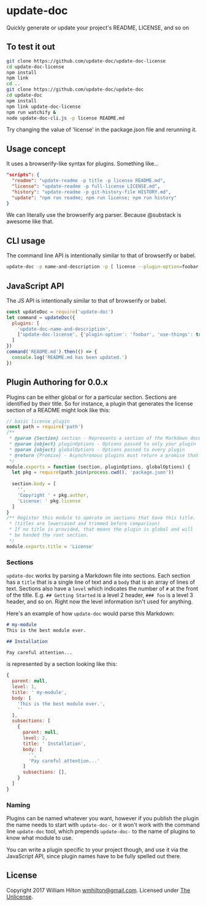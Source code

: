 # update-doc
Quickly generate or update your project's README, LICENSE, and so on


<!-- BADGES/ -->



<!-- /BADGES -->


## To test it out

```sh
git clone https://github.com/update-doc/update-doc-license
cd update-doc-license
npm install
npm link
cd ..
git clone https://github.com/update-doc/update-doc
cd update-doc
npm install
npm link update-doc-license
npm run watchify &
node update-doc-cli.js -p license README.md
```

Try changing the value of 'license' in the package.json file and rerunning it.

## Usage concept

It uses a browserify-like syntax for plugins. Something like...

```json
"scripts": {
  "readme": "update-readme -p title -p license README.md",
  "license": "update-readme -p full-license LICENSE.md",
  "history": "update-readme -p git-history-file HISTORY.md",
  "update": "npm run readme; npm run license; npm run history"
}
```

We can literally use the browserify arg parser. Because @substack is awesome like that.

## CLI usage

The command line API is intentionally similar to that of browserify or babel.

```sh
update-doc -p name-and-description -p [ license --plugin-option=foobar --use-things ] README.md
```

## JavaScript API

The JS API is intentionally similar to that of browserify or babel.

```js
const updateDoc = require('update-doc')
let command = updateDoc({
  plugins: [
    'update-doc-name-and-description',
    ['update-doc-license', {'plugin-option': 'foobar', 'use-things': true}]
  ]
})
command('README.md').then(() => {
  console.log('README.md has been updated.')
})
```

## Plugin Authoring for 0.0.x

Plugins can be either global or for a particular section.
Sections are identified by their title. So for instance, a plugin that
generates the license section of a README might look like this:

```js
// basic license plugin
const path = require('path')
/**
 * @param {Section} section - Represents a section of the Markdown document (see details below)
 * @param {object} pluginOptions - Options passed to only your plugin
 * @param {object} globalOptions - Options passed to every plugin
 * @return {Promise} - Asynchronous plugins must return a promise that resolves when the plugin is done. (Synchronous plugins do not need to return anything.)
 */
module.exports = function (section, pluginOptions, globalOptions) {
  let pkg = require(path.join(process.cwd(), 'package.json'))
  
  section.body = [
    '',
    'Copyright ' + pkg.author,
    'License: ' pkg.license
  ]
}
/** Register this module to operate on sections that have this title.
 * (titles are lowercased and trimmed before comparison)
 * If no title is provided, that means the plugin is global and will
 * be handed the root section.
 */
module.exports.title = 'License'
```

### Sections
`update-doc` works by parsing a Markdown file into sections. Each section
has a `title` that is a single line of text and a `body` that is an array of lines of text.
Sections also have a `level` which indicates the number of `#` at the front of the title.
E.g. `## Getting Started` is a level 2 header, `### foo` is a level 3 header, and
so on. Right now the level information isn't used for anything.

Here's an example of how `update-doc` would parse this Markdown:

```markdown
# my-module
This is the best module ever.

## Installation

Pay careful attention...
```

is represented by a section looking like this:

```js
{
  parent: null,
  level: 1,
  title: ' my-module',
  body: [
    'This is the best module ever.',
    ''
  ],
  subsections: [
    {
      parent: null,
      level: 2,
      title: ' Installation',
      body: [
        '',
        'Pay careful attention...'
      ]
      subsections: [],
    }
  ]
}
```

### Naming

Plugins can be named whatever you want, however if you publish the plugin
the name needs to start with `update-doc-` or it won't work with the command line
`update-doc` tool, which prepends `update-doc-` to the name of plugins to know
what module to use.

You can write a plugin specific to your project though, and use it via the
JavaScript API, since plugin names have to be fully spelled out there.

## License

Copyright 2017 William Hilton <wmhilton@gmail.com>.
Licensed under [The Unlicense](http://unlicense.org/).
